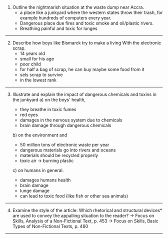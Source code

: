 
1. Outline the nightmarish situation at the waste dump near Accra.
	- a place like a junkyard where the western states throw their trash, for example hundreds of computers every year.
	- Dangerous place due fires and toxic smoke and oil/plastic rivers.
	- Breathing painful and toxic for lunges
---
2. Describe how boys like Bismarck try to make a living With the electronic scrap.
	- 14 years old
	- small for his age
	- poor child
	- for half a bag of scrap, he can buy maybe some food from it
	- sels scrap to survive
	- in the lowest rank
---
3. Illustrate and explain the impact of dangerous chemicals and toxins in the junkyard
	a) on the boys' health,
	 - they breathe in toxic fumes 
	 - red eyes 
	 - damages in the nervous system due to chemicals 
	 - brain damage through dangerous chemicals
	 
	b) on the environment and
	- 50 million tons of electronic waste per year 
	- dangerous materials go into rivers and oceans 
	- materials should be recycled properly
	- toxic air $\rightarrow$ burning plastic 
	
	c) on humans in general.
	- damages humans health
	- brain damage
	- lunge damage
	- can lead to toxic food (like fish or other sea animals)
---
4. Examine the style of the article: Which rhetorical and structural devices* are used to convey the appalling situation to the reader?
	$\rightarrow$ Focus on Skills, Analysis of a Non-Fictional Text, p. 453
	$\rightarrow$ Focus on Skills, Basic Types of Non-Fictional Texts, p. 460
---